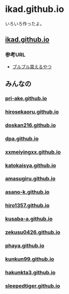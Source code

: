 # ikad.github.io

いろいろ作ったよ。

## [ikad.github.io](http://ikad.github.io/)

### 参考URL

- [ブルブル震えるやつ](http://elrumordelaluz.github.io/csshake/)

## みんなの

### [pri-ake.github.io](pri-ake.github.io)
### [hirosekaoru.github.io](hirosekaoru.github.io)
### [doskan216.github.io](doskan216.github.io)
### [dpa.github.io](dpa.github.io)
### [xxmeiyingxx.github.io](xxmeiyingxx.github.io)
### [katokaisya.github.io](katokaisya.github.io)
### [amasugiru.github.io](amasugiru.github.io)
### [asano-k.github.io](asano-k.github.io)
### [hiro1357.github.io](hiro1357.github.io)
### [kusaba-a.github.io](kusaba-a.github.io)
### [zekusu0426.github.io](zekusu0426.github.io)
### [phaya.github.io](phaya.github.io)
### [kunkun99.github.io](kunkun99.github.io)
### [hakunkta3.github.io](hakunkta3.github.io)
### [sleepedtiger.github.io](sleepedtiger.github.io)
